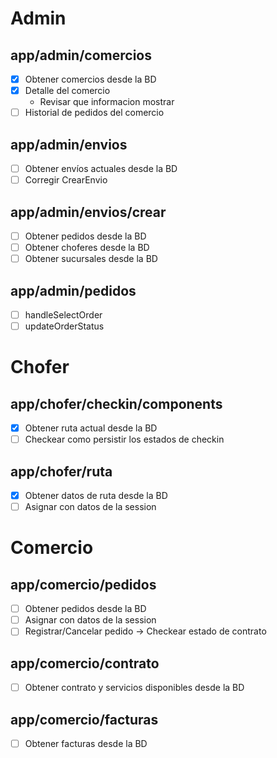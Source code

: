 # Admin

## app/admin/comercios

- [x] Obtener comercios desde la BD
- [x] Detalle del comercio
    - Revisar que informacion mostrar
- [ ] Historial de pedidos del comercio

## app/admin/envios

- [ ] Obtener envíos actuales desde la BD
- [ ] Corregir CrearEnvio

## app/admin/envios/crear

- [ ] Obtener pedidos desde la BD
- [ ] Obtener choferes desde la BD
- [ ] Obtener sucursales desde la BD

## app/admin/pedidos

- [ ] handleSelectOrder
- [ ] updateOrderStatus

# Chofer

## app/chofer/checkin/components

- [x] Obtener ruta actual desde la BD
- [ ] Checkear como persistir los estados de checkin

## app/chofer/ruta

- [x] Obtener datos de ruta desde la BD
- [ ] Asignar con datos de la session

# Comercio

## app/comercio/pedidos

- [ ] Obtener pedidos desde la BD
- [ ] Asignar con datos de la session
- [ ] Registrar/Cancelar pedido -> Checkear estado de contrato

## app/comercio/contrato

- [ ] Obtener contrato y servicios disponibles desde la BD

## app/comercio/facturas

- [ ] Obtener facturas desde la BD